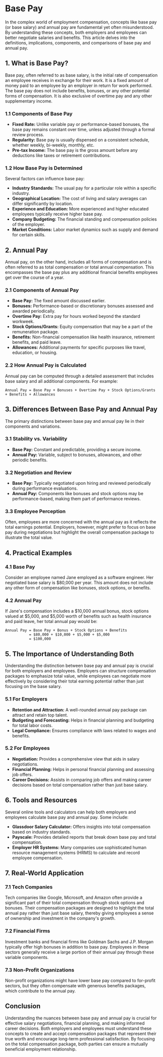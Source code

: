# Base Pay

In the complex world of employment compensation, concepts like base pay (or base salary) and annual pay are fundamental yet often misunderstood. By understanding these concepts, both employers and employees can better negotiate salaries and benefits. This article delves into the definitions, implications, components, and comparisons of base pay and annual pay.

## 1. What is Base Pay?

Base pay, often referred to as base salary, is the initial rate of compensation an employee receives in exchange for their work. It is a fixed amount of money paid to an employee by an employer in return for work performed. The base pay does not include benefits, bonuses, or any other potential forms of compensation. It is also exclusive of overtime pay and any other supplementary income.

### 1.1 Components of Base Pay

- **Fixed Rate:** Unlike variable pay or performance-based bonuses, the base pay remains constant over time, unless adjusted through a formal review process.
- **Regularity:** Base pay is usually dispensed on a consistent schedule, whether weekly, bi-weekly, monthly, etc.
- **Pre-tax Income:** The base pay is the gross amount before any deductions like taxes or retirement contributions.

### 1.2 How Base Pay is Determined

Several factors can influence base pay:

- **Industry Standards:** The usual pay for a particular role within a specific industry.
- **Geographical Location:** The cost of living and salary averages can differ significantly by location.
- **Experience and Education:** More experienced and higher educated employees typically receive higher base pay.
- **Company Budgeting:** The financial standing and compensation policies of the employer.
- **Market Conditions:** Labor market dynamics such as supply and demand for certain skills.

## 2. Annual Pay

Annual pay, on the other hand, includes all forms of compensation and is often referred to as total compensation or total annual compensation. This encompasses the base pay plus any additional financial benefits employees get over the course of a year.

### 2.1 Components of Annual Pay

- **Base Pay:** The fixed amount discussed earlier.
- **Bonuses:** Performance-based or discretionary bonuses assessed and awarded periodically.
- **Overtime Pay:** Extra pay for hours worked beyond the standard workweek.
- **Stock Options/Grants:** Equity compensation that may be a part of the remuneration package.
- **Benefits:** Non-financial compensation like health insurance, retirement benefits, and paid leave.
- **Allowances:** Additional payments for specific purposes like travel, education, or housing.

### 2.2 How Annual Pay is Calculated

Annual pay can be computed through a detailed assessment that includes base salary and all additional components. For example:

```
Annual Pay = Base Pay + Bonuses + Overtime Pay + Stock Options/Grants + Benefits + Allowances
```

## 3. Differences Between Base Pay and Annual Pay

The primary distinctions between base pay and annual pay lie in their components and variations.

### 3.1 Stability vs. Variability

- **Base Pay:** Constant and predictable, providing a secure income.
- **Annual Pay:** Variable, subject to bonuses, allowances, and other periodic benefits. 

### 3.2 Negotiation and Review

- **Base Pay:** Typically negotiated upon hiring and reviewed periodically during performance evaluations.
- **Annual Pay:** Components like bonuses and stock options may be performance-based, making them part of performance reviews.

### 3.3 Employee Perception

Often, employees are more concerned with the annual pay as it reflects the total earnings potential. Employers, however, might prefer to focus on base pay during negotiations but highlight the overall compensation package to illustrate the total value.

## 4. Practical Examples

### 4.1 Base Pay

Consider an employee named Jane employed as a software engineer. Her negotiated base salary is $80,000 per year. This amount does not include any other form of compensation like bonuses, stock options, or benefits.

### 4.2 Annual Pay

If Jane's compensation includes a $10,000 annual bonus, stock options valued at $5,000, and $5,000 worth of benefits such as health insurance and paid leave, her total annual pay would be:

```
Annual Pay = Base Pay + Bonus + Stock Options + Benefits
           = $80,000 + $10,000 + $5,000 + $5,000
           = $100,000
```

## 5. The Importance of Understanding Both

Understanding the distinction between base pay and annual pay is crucial for both employers and employees. Employers can structure compensation packages to emphasize total value, while employees can negotiate more effectively by considering their total earning potential rather than just focusing on the base salary.

### 5.1 For Employers

- **Retention and Attraction:** A well-rounded annual pay package can attract and retain top talent.
- **Budgeting and Forecasting:** Helps in financial planning and budgeting for total labor costs.
- **Legal Compliance:** Ensures compliance with laws related to wages and benefits.

### 5.2 For Employees

- **Negotiation:** Provides a comprehensive view that aids in salary negotiations.
- **Financial Planning:** Helps in personal financial planning and assessing job offers.
- **Career Decisions:** Assists in comparing job offers and making career decisions based on total compensation rather than just base salary.

## 6. Tools and Resources

Several online tools and calculators can help both employers and employees calculate base pay and annual pay. Some include:

- **Glassdoor Salary Calculator:** Offers insights into total compensation based on industry standards.
- **Payscale:** Provides detailed reports that break down base pay and total compensation.
- **Employer HR Systems:** Many companies use sophisticated human resource management systems (HRMS) to calculate and record employee compensation.

## 7. Real-World Application

### 7.1 Tech Companies

Tech companies like Google, Microsoft, and Amazon often provide a significant part of their total compensation through stock options and bonuses. Their compensation packages are designed to highlight the total annual pay rather than just base salary, thereby giving employees a sense of ownership and investment in the company's growth.

### 7.2 Financial Firms

Investment banks and financial firms like Goldman Sachs and J.P. Morgan typically offer high bonuses in addition to base pay. Employees in these sectors generally receive a large portion of their annual pay through these variable components.

### 7.3 Non-Profit Organizations

Non-profit organizations might have lower base pay compared to for-profit sectors, but they often compensate with generous benefits packages, which contribute to the annual pay.

## Conclusion

Understanding the nuances between base pay and annual pay is crucial for effective salary negotiations, financial planning, and making informed career decisions. Both employers and employees must understand these concepts to create and accept compensation packages that represent their true worth and encourage long-term professional satisfaction. By focusing on the total compensation package, both parties can ensure a mutually beneficial employment relationship.